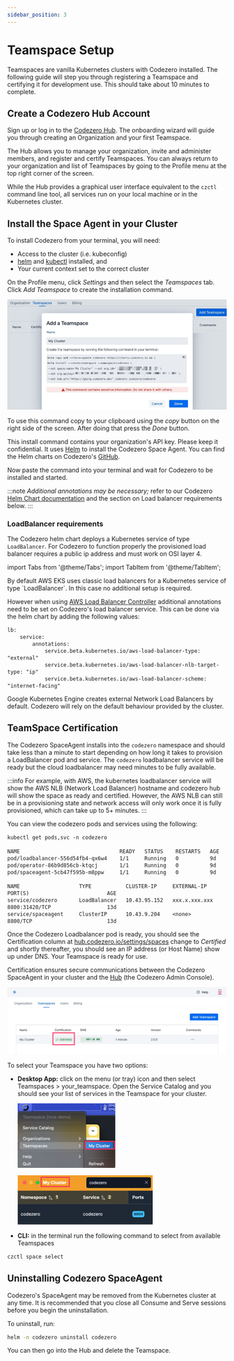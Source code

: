 ```yaml
---
sidebar_position: 3
---
```


# Teamspace Setup

Teamspaces are vanilla Kubernetes clusters with Codezero installed. The following guide will step you through registering a Teamspace and certifying it for development use. This should take about 10 minutes to complete.

## Create a Codezero Hub Account

Sign up or log in to the [Codezero Hub](https://hub.codezero.io). The onboarding wizard will guide you through creating an Organization and your first Teamspace.

The Hub allows you to manage your organization, invite and administer members, and register and certify Teamspaces. You can always return to your organization and list of Teamspaces by going to the Profile menu at the top right corner of the screen.

While the Hub provides a graphical user interface equivalent to the `czctl` command line tool, all services run on your local machine or in the Kubernetes cluster.

## Install the Space Agent in your Cluster

To install Codezero from your terminal, you will need:

* Access to the cluster (i.e. kubeconfig)
* [helm](https://helm.sh/docs/intro/install/) and [kubectl](https://kubernetes.io/docs/reference/kubectl/)  installed, and
* Your current context set to the correct cluster

On the Profile menu, click _Settings_ and then select the _Teamspaces_ tab. Click _Add Teamspace_ to create the installation command.

![Teamspace Create](./_media/ts-create.jpg)

To use this command copy to your clipboard using the _copy_ button on the right side of the screen.  After doing that press the _Done_ button.

This install command contains your organization's API key. Please keep it confidential.
It uses [Helm](https://helm.sh) to install the Codezero Space Agent. You can find the Helm charts on Codezero's [GitHub](https://github.com/c6o/helm-charts).

Now paste the command into your terminal and wait for Codezero to be installed and started.

:::note
_Additional annotations may be necessary;_ refer to our Codezero [Helm Chart documentation](https://github.com/c6o/helm-charts) and the section on Load balancer requirements below.
:::

### LoadBalancer requirements

The Codezero helm chart deploys a Kubernetes service of type `LoadBalancer`. For Codezero to function properly the provisioned load balancer requires a public ip address and must work on OSI layer 4.

import Tabs from '@theme/Tabs';
import TabItem from '@theme/TabItem';

<Tabs>
<TabItem value="aws-eks" label="AWS EKS" default>
By default AWS EKS uses classic load balancers for a Kubernetes service of type `LoadBalancer`. In this case no additional setup is required.

However when using [AWS Load Balancer Controller](https://docs.aws.amazon.com/eks/latest/userguide/aws-load-balancer-controller.html) additional annotations need to be set on Codezero's load balancer service. This can be done via the helm chart by adding the following values:

```text
lb:
    service:
        annotations:
            service.beta.kubernetes.io/aws-load-balancer-type: "external"
            service.beta.kubernetes.io/aws-load-balancer-nlb-target-type: "ip"
            service.beta.kubernetes.io/aws-load-balancer-scheme: "internet-facing"
```

</TabItem>
<TabItem value="gke" label="GKE" default>
    Google Kubernetes Engine creates external Network Load Balancers by default.
</TabItem>
<TabItem value="generic-cluster" label="Generic cluster">
    Codezero will rely on the default behaviour provided by the cluster.
</TabItem>
</Tabs>

## TeamSpace Certification

The Codezero SpaceAgent installs into the `codezero` namespace and should take less than a minute to start depending on how long it takes to provision a LoadBalancer pod and service.  The `codezero` loadbalancer service will be ready but the cloud loadbalancer may need minutes to be fully available.

:::info
For example, with AWS, the kubernetes loadbalancer service will show the AWS NLB (Network Load Balancer) hostname and codezero hub will show the space as ready and certified.
However, the AWS NLB can still be in a provisioning state and network access will only work once it is fully provisioned, which can take up to 5+ minutes.
:::

You can view the codezero pods and services using the following:

```text
kubectl get pods,svc -n codezero

NAME                                READY   STATUS    RESTARTS   AGE
pod/loadbalancer-556d54fb4-qx6w4    1/1     Running   0          9d
pod/operator-86b9d856cb-ktqcj       1/1     Running   0          9d
pod/spaceagent-5cb47f595b-m8ppw     1/1     Running   0          9d

NAME                   TYPE           CLUSTER-IP     EXTERNAL-IP     PORT(S)                         AGE
service/codezero       LoadBalancer   10.43.95.152   xxx.x.xxx.xxx   8800:31420/TCP                  13d
service/spaceagent     ClusterIP      10.43.9.204    <none>          8800/TCP                        13d
```

Once the Codezero Loadbalancer pod is ready, you should see the Certification column at [hub.codezero.io/settings/spaces](https://hub.codezero.io/settings/spaces) change to _Certified_ and shortly thereafter, you should see an IP address (or Host Name) show up under DNS. Your Teamspace is ready for use.

Certification ensures secure communications between the Codezero SpaceAgent in your cluster and the [Hub](../concepts/architecture#hub) (the Codezero Admin Console).

![Teamspace Install](./_media/ts-certified.sm.png)

To select your Teamspace you have two options: 

- **Desktop App:** click on the menu (or tray) icon and then select Teamspaces > your_teamspace. Open the Service Catalog and you should see your list of services in the Teamspace for your cluster.
  
  ![Select Teamspace](./_media/icon-menu-teamspace.png)

  ![Select Teamspace](./_media/servicecatalog-teamspace.png)
- **CLI:** in the terminal run the following command to select from available Teamspaces

```bash
czctl space select 
```

## Uninstalling Codezero SpaceAgent

Codezero's SpaceAgent may be removed from the Kubernetes cluster at any time. It is recommended that you close all Consume and Serve sessions before you begin the uninstallation.

To uninstall, run:

```bash
helm -n codezero uninstall codezero
```

You can then go into the Hub and delete the Teamspace.

